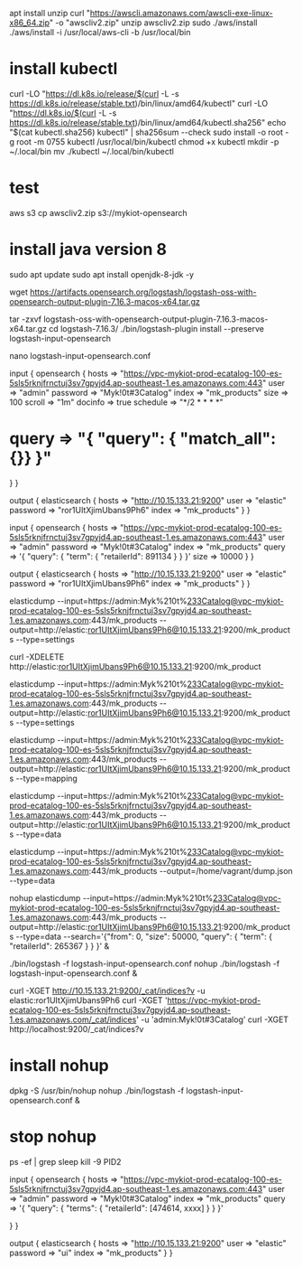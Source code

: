 apt install unzip
curl "https://awscli.amazonaws.com/awscli-exe-linux-x86_64.zip" -o "awscliv2.zip"
unzip awscliv2.zip
sudo ./aws/install
./aws/install -i /usr/local/aws-cli -b /usr/local/bin

# install kubectl 
curl -LO "https://dl.k8s.io/release/$(curl -L -s https://dl.k8s.io/release/stable.txt)/bin/linux/amd64/kubectl"
curl -LO "https://dl.k8s.io/$(curl -L -s https://dl.k8s.io/release/stable.txt)/bin/linux/amd64/kubectl.sha256"
echo "$(cat kubectl.sha256)  kubectl" | sha256sum --check
sudo install -o root -g root -m 0755 kubectl /usr/local/bin/kubectl
chmod +x kubectl
mkdir -p ~/.local/bin
mv ./kubectl ~/.local/bin/kubectl



# test 
aws s3 cp awscliv2.zip s3://mykiot-opensearch

# install java version 8

sudo apt update
sudo apt install openjdk-8-jdk -y

wget https://artifacts.opensearch.org/logstash/logstash-oss-with-opensearch-output-plugin-7.16.3-macos-x64.tar.gz

tar -zxvf logstash-oss-with-opensearch-output-plugin-7.16.3-macos-x64.tar.gz
 cd logstash-7.16.3/
 ./bin/logstash-plugin install --preserve logstash-input-opensearch
 
nano  logstash-input-opensearch.conf 
 
input {
  opensearch {
    hosts       => "https://vpc-mykiot-prod-ecatalog-100-es-5sls5rknjfrnctuj3sv7gpyjd4.ap-southeast-1.es.amazonaws.com:443"
    user        => "admin"
    password    => "Myk!0t#3Catalog"
    index       => "mk_products"
    size => 100
    scroll => "1m"
    docinfo => true
    schedule => "*/2 * * * *"
#   query       => "{ "query": { "match_all": {}} }"    
  }
}

output {
  elasticsearch {
    hosts => "http://10.15.133.21:9200"
    user => "elastic"
    password => "ror1UItXjimUbans9Ph6"
    index => "mk_products"
  }
}

input {
  opensearch {
    hosts       => "https://vpc-mykiot-prod-ecatalog-100-es-5sls5rknjfrnctuj3sv7gpyjd4.ap-southeast-1.es.amazonaws.com:443"
    user        => "admin"
    password    => "Myk!0t#3Catalog"
    index       => "mk_products"
    query => '{ "query": { "term": { "retailerId": 891134 } } }'
    size => 10000
  }
}

output {
  elasticsearch {
    hosts => "http://10.15.133.21:9200"
    user => "elastic"
    password => "ror1UItXjimUbans9Ph6"
    index => "mk_products"
  }
}

elasticdump --input=https://admin:Myk%210t%233Catalog@vpc-mykiot-prod-ecatalog-100-es-5sls5rknjfrnctuj3sv7gpyjd4.ap-southeast-1.es.amazonaws.com:443/mk_products  --output=http://elastic:ror1UItXjimUbans9Ph6@10.15.133.21:9200/mk_products    --type=settings

curl -XDELETE http://elastic:ror1UItXjimUbans9Ph6@10.15.133.21:9200/mk_product

elasticdump --input=https://admin:Myk%210t%233Catalog@vpc-mykiot-prod-ecatalog-100-es-5sls5rknjfrnctuj3sv7gpyjd4.ap-southeast-1.es.amazonaws.com:443/mk_products  --output=http://elastic:ror1UItXjimUbans9Ph6@10.15.133.21:9200/mk_products    --type=settings


elasticdump --input=https://admin:Myk%210t%233Catalog@vpc-mykiot-prod-ecatalog-100-es-5sls5rknjfrnctuj3sv7gpyjd4.ap-southeast-1.es.amazonaws.com:443/mk_products  --output=http://elastic:ror1UItXjimUbans9Ph6@10.15.133.21:9200/mk_products    --type=mapping

elasticdump --input=https://admin:Myk%210t%233Catalog@vpc-mykiot-prod-ecatalog-100-es-5sls5rknjfrnctuj3sv7gpyjd4.ap-southeast-1.es.amazonaws.com:443/mk_products  --output=http://elastic:ror1UItXjimUbans9Ph6@10.15.133.21:9200/mk_products    --type=data

elasticdump --input=https://admin:Myk%210t%233Catalog@vpc-mykiot-prod-ecatalog-100-es-5sls5rknjfrnctuj3sv7gpyjd4.ap-southeast-1.es.amazonaws.com:443/mk_products    --output=/home/vagrant/dump.json   --type=data 

nohup elasticdump --input=https://admin:Myk%210t%233Catalog@vpc-mykiot-prod-ecatalog-100-es-5sls5rknjfrnctuj3sv7gpyjd4.ap-southeast-1.es.amazonaws.com:443/mk_products  --output=http://elastic:ror1UItXjimUbans9Ph6@10.15.133.21:9200/mk_products  --type=data --search='{"from": 0, "size": 50000, "query": { "term": { "retailerId": 265367 } } }' &


./bin/logstash -f logstash-input-opensearch.conf
nohup  ./bin/logstash -f logstash-input-opensearch.conf  &

curl -XGET http://10.15.133.21:9200/_cat/indices?v -u elastic:ror1UItXjimUbans9Ph6
curl -XGET 'https://vpc-mykiot-prod-ecatalog-100-es-5sls5rknjfrnctuj3sv7gpyjd4.ap-southeast-1.es.amazonaws.com/_cat/indices' -u 'admin:Myk!0t#3Catalog'
curl -XGET http://localhost:9200/_cat/indices?v


# install nohup
dpkg -S /usr/bin/nohup
nohup  ./bin/logstash -f logstash-input-opensearch.conf  &

# stop nohup
ps -ef | grep sleep
kill -9 PID2


input {
  opensearch {
    hosts       => "https://vpc-mykiot-prod-ecatalog-100-es-5sls5rknjfrnctuj3sv7gpyjd4.ap-southeast-1.es.amazonaws.com:443"
    user        => "admin"
    password    => "Myk!0t#3Catalog"
    index       => "mk_products"
    query => '{ "query": { "terms": { "retailerId": [474614, xxxx] } } }'

  }
}

output {
  elasticsearch {
    hosts => "http://10.15.133.21:9200"
    user => "elastic"
    password => "ui"
    index => "mk_products"
  }
}